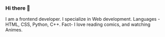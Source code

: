 ### Hi there 👋

I am a frontend developer. I specialize in Web development.
Languages - HTML, CSS, Python, C++.
Fact- I love reading comics, and watching Animes.
